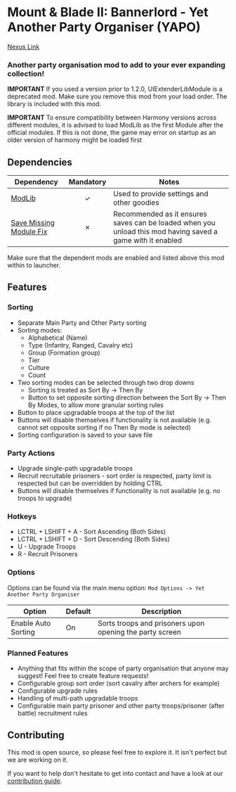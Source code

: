 # Mount &amp; Blade II: Bannerlord - Yet Another Party Organiser (YAPO)

[Nexus Link](https://www.nexusmods.com/mountandblade2bannerlord/mods/539)

### Another party organisation mod to add to your ever expanding collection!

**IMPORTANT** If you used a version prior to 1.2.0, UIExtenderLibModule is a deprecated mod. Make sure you remove this mod from your load order. The library is included with this mod.

**IMPORTANT** To ensure compatibility between Harmony versions across different modules, it is advised to load ModLib as the first Module after the official modules. If this is not done, the game may error on startup as an older version of harmony might be loaded first

## Dependencies

| Dependency | Mandatory | Notes |
|------------|:---------:|-------|
| [ModLib](https://www.nexusmods.com/mountandblade2bannerlord/mods/592) | ✓ | Used to provide settings and other goodies |
| [Save Missing Module Fix](https://www.nexusmods.com/mountandblade2bannerlord/mods/282) | ✗ | Recommended as it ensures saves can be loaded when you unload this mod having saved a game with it enabled |

Make sure that the dependent mods are enabled and listed above this mod within to launcher.

## Features

### Sorting

- Separate Main Party and Other Party sorting
- Sorting modes:
  - Alphabetical (Name)
  - Type (Infantry, Ranged, Cavalry etc)
  - Group (Formation group)
  - Tier
  - Culture
  - Count
- Two sorting modes can be selected through two drop downs
  - Sorting is treated as Sort By -> Then By
  - Button to set opposite sorting direction between the Sort By -> Then By Modes, to allow more granular sorting rules
- Button to place upgradable troops at the top of the list
- Buttons will disable themselves if functionality is not available (e.g. cannot set opposite sorting if no Then By mode is selected)
- Sorting configuration is saved to your save file

### Party Actions

- Upgrade single-path upgradable troops
- Recruit recruitable prisoners - sort order is respected, party limit is respected but can be overridden by holding CTRL
- Buttons will disable themselves if functionality is not available (e.g. no troops to upgrade)

### Hotkeys

- LCTRL + LSHIFT + A - Sort Ascending (Both Sides)
- LCTRL + LSHIFT + D - Sort Descending (Both Sides)
- U - Upgrade Troops
- R - Recruit Prisoners

### Options

Options can be found via the main menu option:
`Mod Options -> Yet Another Party Organiser`

| Option | Default | Description |
|--------|---------|-------------|
| Enable Auto Sorting | On | Sorts troops and prisoners upon opening the party screen |

### Planned Features

- Anything that fits within the scope of party organisation that anyone may suggest! Feel free to create feature requests!
- Configurable group sort order (sort cavalry after archers for example)
- Configurable upgrade rules
- Handling of multi-path upgradable troops
- Configurable main party prisoner and other party troops/prisoner (after battle) recruitment rules

## Contributing

This mod is open source, so please feel free to explore it. It isn't perfect but we are working on it.

If you want to help don't hesitate to get into contact and have a look at our [contribution guide](https://github.com/tbeswick96/BannerlordYetAnotherPartyOrganiser/wiki/Contributing).
